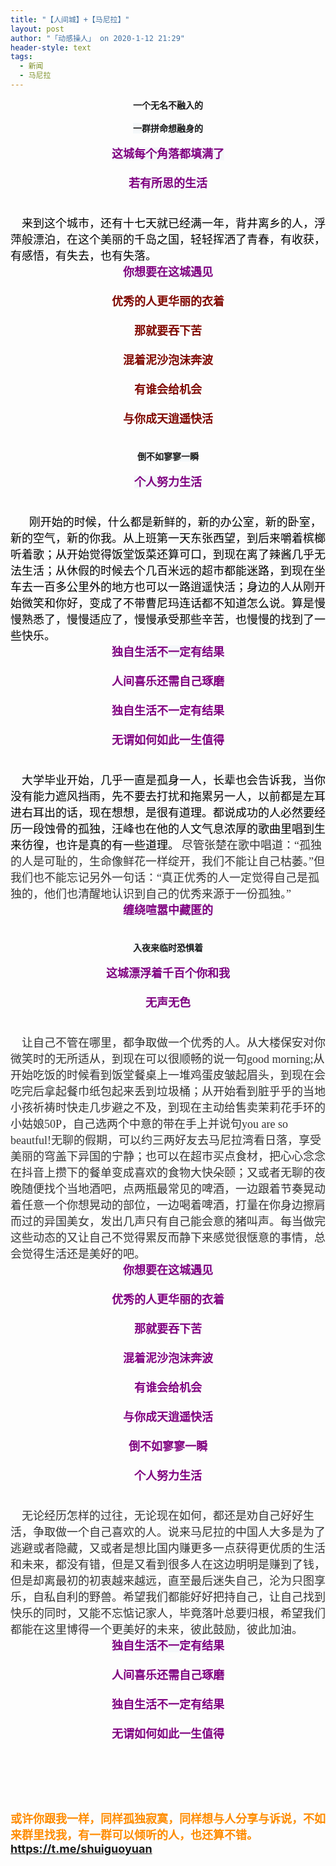 ```yaml
---
title: "【人间城】+【马尼拉】"
layout: post
author: "「动感操人」 on 2020-1-12 21:29"
header-style: text
tags:
  - 新闻
  - 马尼拉
---
```


<head></head>
<body>
 <div align="center"> 
  <strong>一个无名不融入的</strong> 
 </div>
 <br> 
 <div align="center"> 
  <strong><font style="background-color:rgb(245, 248, 250)"><font face="Arial, Helvetica, sans-serif">一群拼命想融身的</font></font></strong> 
 </div>
 <br> 
 <font size="4"><font color="#800080"> 
   <div align="center"> 
    <strong><font style="background-color:rgb(245, 248, 250)"><font face="Arial, Helvetica, sans-serif">这城每个角落都填满了</font></font></strong> 
   </div><br> <strong> 
    <div align="center"> 
     <strong><font style="background-color:rgb(245, 248, 250)"><font face="Arial, Helvetica, sans-serif">若有所思的生活</font></font></strong> 
    </div><br> </strong></font></font>
 <br> 
 <font size="4"><font face="黑体"><font color="#000000">&nbsp; &nbsp; 来到这个城市，还有十七天就已经满一年，背井离乡的人，浮萍般漂泊，在这个美丽的千岛之国，轻轻挥洒了青春，有收获，有感悟，有失去，也有失落。</font></font><br> 
  <div align="center"> 
   <font style="color:rgb(128, 0, 128)"><font style="background-color:rgb(245, 248, 250)"><font face="Arial, Helvetica, sans-serif"><strong>你想要在这城遇见</strong></font></font></font> 
  </div><br> <font color="#80080"><font style="background-color:rgb(245, 248, 250)"><font face="Arial, Helvetica, sans-serif"><strong> 
      <div align="center">
        优秀的人更华丽的衣着 
      </div><br> </strong></font></font></font><font color="#80080"><font style="background-color:rgb(245, 248, 250)"><font face="Arial, Helvetica, sans-serif"><strong> 
      <div align="center">
        那就要吞下苦 
      </div><br> </strong></font></font></font><font color="#80080"><font style="background-color:rgb(245, 248, 250)"><font face="Arial, Helvetica, sans-serif"><strong> 
      <div align="center">
        混着泥沙泡沫奔波 
      </div><br> </strong></font></font></font><font color="#80080"><font style="background-color:rgb(245, 248, 250)"><font face="Arial, Helvetica, sans-serif"><strong> 
      <div align="center">
        有谁会给机会 
      </div><br> </strong></font></font></font><font color="#80080"><font style="background-color:rgb(245, 248, 250)"><font face="Arial, Helvetica, sans-serif"><strong> 
      <div align="center">
        与你成天逍遥快活 
      </div><br> </strong></font></font></font></font>
 <br> 
 <div align="center"> 
  <strong><font style="background-color:rgb(245, 248, 250)"><font face="Arial, Helvetica, sans-serif">倒不如寥寥一瞬</font></font></strong> 
 </div>
 <br> 
 <font size="4"><font color="#800080"> 
   <div align="center"> 
    <strong><font style="background-color:rgb(245, 248, 250)"><font face="Arial, Helvetica, sans-serif">个人努力生活</font></font></strong> 
   </div><br> </font></font>
 <br> 
 <font size="4"><font color="#800080"><strong>&nbsp; &nbsp;&nbsp; &nbsp; </strong></font><font face="黑体"><font color="#000000">刚开始的时候，什么都是新鲜的，新的办公室，新的卧室，新的空气，新的你我。从上班第一天东张西望，到后来嚼着槟榔听着歌；从开始觉得饭堂饭菜还算可口，到现在离了辣酱几乎无法生活；从休假的时候去个几百米远的超市都能迷路，到现在坐车去一百多公里外的地方也可以一路逍遥快活；身边的人从刚开始微笑和你好，变成了不带曹尼玛连话都不知道怎么说。算是慢慢熟悉了，慢慢适应了，慢慢承受那些辛苦，也慢慢的找到了一些快乐。</font></font><br> 
  <div align="center"> 
   <font style="color:rgb(128, 0, 128)"><font style="background-color:rgb(245, 248, 250)"><font face="Arial, Helvetica, sans-serif"><strong>独自生活不一定有结果</strong></font></font></font> 
  </div><br> <font style="color:rgb(128, 0, 128)"><font style="background-color:rgb(245, 248, 250)"><font face="Arial, Helvetica, sans-serif"><strong> 
      <div align="center">
        人间喜乐还需自己琢磨 
      </div><br> </strong></font></font></font><font style="color:rgb(128, 0, 128)"><font style="background-color:rgb(245, 248, 250)"><font face="Arial, Helvetica, sans-serif"><strong> 
      <div align="center">
        独自生活不一定有结果 
      </div><br> </strong></font></font></font><font style="color:rgb(128, 0, 128)"><font style="background-color:rgb(245, 248, 250)"><font face="Arial, Helvetica, sans-serif"><strong> 
      <div align="center">
        无谓如何如此一生值得 
      </div><br> </strong></font></font></font></font>
 <br> 
 <font color="#000"><font face="黑体"><font size="4">&nbsp; &nbsp; 大学毕业开始，几乎一直是孤身一人，长辈也会告诉我，当你没有能力遮风挡雨，先不要去打扰和拖累另一人，以前都是左耳进右耳出的话，现在想想，是很有道理。都说成功的人必然要经历一段蚀骨的孤独，汪峰也在他的人文气息浓厚的歌曲里唱到生来彷徨，也许是真的有一些道理。</font></font></font>
 <font color="#333333"><font face="黑体"><font size="4">尽管张楚在歌中唱道：“孤独的人是可耻的，生命像鲜花一样绽开，我们不能让自己枯萎。”但我们也不能忘记另外一句话：“真正优秀的人一定觉得自己是孤独的，他们也清醒地认识到自己的优秀来源于一份孤独。”</font></font></font>
 <font size="4"><br> 
  <div align="center"> 
   <font style="color:rgb(128, 0, 128)"><font style="background-color:rgb(245, 248, 250)"><font face="Arial, Helvetica, sans-serif"><strong>缠绕喧嚣中藏匿的</strong></font></font></font> 
  </div><br> </font>
 <br> 
 <div align="center"> 
  <strong><font style="background-color:rgb(245, 248, 250)"><font face="Arial, Helvetica, sans-serif">入夜来临时恐惧着</font></font></strong> 
 </div>
 <br> 
 <font size="4"><font color="#800080"> 
   <div align="center"> 
    <strong><font style="background-color:rgb(245, 248, 250)"><font face="Arial, Helvetica, sans-serif">这城漂浮着千百个你和我</font></font></strong> 
   </div><br> <strong> 
    <div align="center"> 
     <strong><font style="background-color:rgb(245, 248, 250)"><font face="Arial, Helvetica, sans-serif">无声无色</font></font></strong> 
    </div><br> </strong></font></font>
 <br> 
 <font color="#333333"><font face="黑体"><font size="4">&nbsp; &nbsp; 让自己不管在哪里，都争取做一个优秀的人。从大楼保安对你微笑时的无所适从，到现在可以很顺畅的说一句good morning;从开始吃饭的时候看到饭堂餐桌上一堆鸡蛋皮皱起眉头，到现在会吃完后拿起餐巾纸包起来丢到垃圾桶；从开始看到脏乎乎的当地小孩祈祷时快走几步避之不及，到现在主动给售卖茉莉花手环的小姑娘50P，自己选两个中意的带在手上并说句you are so beautful!无聊的假期，可以约三两好友去马尼拉湾看日落，享受美丽的穹盖下异国的宁静；也可以在超市买点食材，把心心念念在抖音上攒下的餐单变成喜欢的食物大快朵颐；又或者无聊的夜晚随便找个当地酒吧，点两瓶最常见的啤酒，一边跟着节奏晃动着任意一个你想晃动的部位，一边喝着啤酒，打量在你身边擦肩而过的异国美女，发出几声只有自己能会意的猪叫声。每当做完这些动态的又让自己不觉得累反而静下来感觉很惬意的事情，总会觉得生活还是美好的吧。</font></font></font>
 <font size="4"><font color="#800080"><strong><br> 
    <div align="center"> 
     <strong><font style="background-color:rgb(245, 248, 250)"><font face="Arial, Helvetica, sans-serif">你想要在这城遇见</font></font></strong> 
    </div><br> <font style="background-color:rgb(245, 248, 250)"><font face="Arial, Helvetica, sans-serif"> 
      <div align="center"> 
       <strong>优秀的人更华丽的衣着</strong> 
      </div><br> </font></font><font style="background-color:rgb(245, 248, 250)"><font face="Arial, Helvetica, sans-serif"> 
      <div align="center"> 
       <strong>那就要吞下苦</strong> 
      </div><br> </font></font><font style="background-color:rgb(245, 248, 250)"><font face="Arial, Helvetica, sans-serif"> 
      <div align="center"> 
       <strong>混着泥沙泡沫奔波</strong> 
      </div><br> </font></font><font style="background-color:rgb(245, 248, 250)"><font face="Arial, Helvetica, sans-serif"> 
      <div align="center"> 
       <strong>有谁会给机会</strong> 
      </div><br> </font></font><font style="background-color:rgb(245, 248, 250)"><font face="Arial, Helvetica, sans-serif"> 
      <div align="center"> 
       <strong>与你成天逍遥快活</strong> 
      </div><br> </font></font><font style="background-color:rgb(245, 248, 250)"><font face="Arial, Helvetica, sans-serif"> 
      <div align="center"> 
       <strong>倒不如寥寥一瞬</strong> 
      </div><br> </font></font><font style="background-color:rgb(245, 248, 250)"><font face="Arial, Helvetica, sans-serif"> 
      <div align="center"> 
       <strong>个人努力生活</strong> 
      </div><br> </font></font></strong></font></font>
 <br> 
 <font color="#333333"><font face="黑体"><font size="4">&nbsp; &nbsp; 无论经历怎样的过往，无论现在如何，都还是劝自己好好生活，争取做一个自己喜欢的人。说来马尼拉的中国人大多是为了逃避或者隐藏，又或者是想比国内赚更多一点获得更优质的生活和未来，都没有错，但是又看到很多人在这边明明是赚到了钱，但是却离最初的初衷越来越远，直至最后迷失自己，沦为只图享乐，自私自利的野兽。希望我们都能好好把持自己，让自己找到快乐的同时，又能不忘惦记家人，毕竟落叶总要归根，希望我们都能在这里博得一个更美好的未来，彼此鼓励，彼此加油。</font></font></font>
 <font size="4"><font color="#800080"><strong><br> 
    <div align="center"> 
     <strong><font style="background-color:rgb(245, 248, 250)"><font face="Arial, Helvetica, sans-serif">独自生活不一定有结果</font></font></strong> 
    </div><br> <font style="background-color:rgb(245, 248, 250)"><font face="Arial, Helvetica, sans-serif"> 
      <div align="center"> 
       <strong>人间喜乐还需自己琢磨</strong> 
      </div><br> </font></font><font style="background-color:rgb(245, 248, 250)"><font face="Arial, Helvetica, sans-serif"> 
      <div align="center"> 
       <strong>独自生活不一定有结果</strong> 
      </div><br> </font></font><font style="background-color:rgb(245, 248, 250)"><font face="Arial, Helvetica, sans-serif"> 
      <div align="center"> 
       <strong>无谓如何如此一生值得</strong> 
      </div><br> </font></font><br> </strong></font></font>
 <br> 
 <br> 
 <br> 
 <br> 
 <font size="4"><font color="#ff8c00"><strong>或许你跟我一样，同样孤独寂寞，同样想与人分享与诉说，不如来群里找我，有一群可以倾听的人，也还算不错。<a href="https://t.me/shuiguoyuan" target="_blank">https://t.me/shuiguoyuan</a></strong></font></font>
 <br>
</body>


